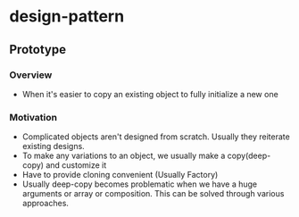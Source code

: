 # design-pattern

## Prototype

### Overview
* When it's easier to copy an existing object to fully initialize a new one

### Motivation
* Complicated objects aren't designed from scratch. Usually they reiterate existing designs. 
* To make any variations to an object, we usually make a copy(deep-copy) and customize it
* Have to provide cloning convenient (Usually Factory)
* Usually deep-copy becomes problematic when we have a huge arguments or array or composition. This can be solved through various approaches. 
